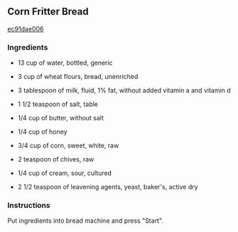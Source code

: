 ## Corn Fritter Bread

[ec91dae006](https://recipeland.com/recipe/v/corn-fritter-bread-39197)

### Ingredients

 - 13 cup of water, bottled, generic

 - 3 cup of wheat flours, bread, unenriched

 - 3 tablespoon of milk, fluid, 1% fat, without added vitamin a and vitamin d

 - 1 1/2 teaspoon of salt, table

 - 1/4 cup of butter, without salt

 - 1/4 cup of honey

 - 3/4 cup of corn, sweet, white, raw

 - 2 teaspoon of chives, raw

 - 1/4 cup of cream, sour, cultured

 - 2 1/2 teaspoon of leavening agents, yeast, baker's, active dry

### Instructions

Put ingredients into bread machine and press "Start".